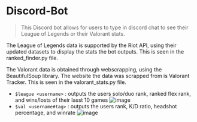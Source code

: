 # Discord-Bot

> This Discord bot allows for users to type in discord chat to see their League of Legends or their Valorant stats. 

The League of Legends data is supported by the Riot API, using their updated datasets to display the stats the bot outputs. This is seen in the ranked_finder.py file.

The Valorant data is obtained through webscrapping, using the BeautifulSoup library. The website the data was scrapped from is Valorant Tracker. This is seen in the valorant_stats.py file.

- `$league <username>` : outputs the users solo/duo rank, ranked flex rank, and wins/losts of their lasst 10 games
![image](https://user-images.githubusercontent.com/105384095/172506682-b4a20dfd-b776-46e7-83c2-16d40123f2e5.png)
- `$val <username#tag>` : outputs the users rank, K/D ratio, headshot percentage, and winrate
![image](https://user-images.githubusercontent.com/105384095/172506668-4795ca42-fd7c-464f-bcbd-13147694db81.png)
